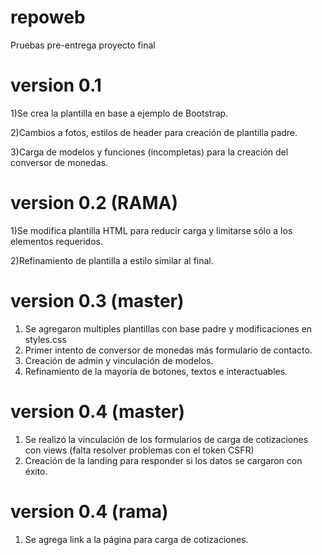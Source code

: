# repoweb
Pruebas pre-entrega proyecto final

# version 0.1
1)Se crea la plantilla en base a ejemplo de Bootstrap.

2)Cambios a fotos, estilos de header para creación de plantilla padre.

3)Carga de modelos y funciones (incompletas) para la creación del conversor de monedas.

# version 0.2 (RAMA)
1)Se modifica plantilla HTML para reducir carga y limitarse sólo a los elementos requeridos.

2)Refinamiento de plantilla a estilo similar al final.

# version 0.3 (master)
1) Se agregaron multiples plantillas con base padre y modificaciones en styles.css
2) Primer intento de conversor de monedas más formulario de contacto.
3) Creación de admin y vinculación de modelos.
4) Refinamiento de la mayoría de botones, textos e interactuables.

# version 0.4 (master)
1) Se realizó la vinculación de los formularios de carga de cotizaciones con views (falta resolver problemas con el token CSFR)
2) Creación de la landing para responder si los datos se cargaron con éxito.

# version 0.4 (rama)
1) Se agrega link a la página para carga de cotizaciones.
